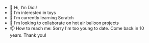 - 👋 Hi, I’m Didi!
- 👀 I’m interested in toys
- 🌱 I’m currently learning Scratch
- 💞️ I’m looking to collaborate on hot air balloon projects
- 📫 How to reach me: Sorry I'm too young to date. Come back in 10 years. Thank you!

<!---
funnyandysd/funnyandysd is a ✨ special ✨ repository because its `README.md` (this file) appears on your GitHub profile.
You can click the Preview link to take a look at your changes.
--->
